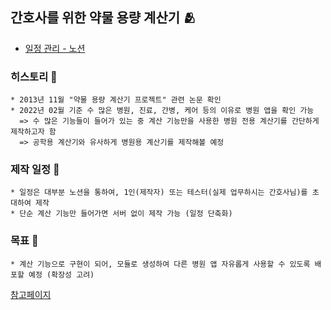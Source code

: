 ## 간호사를 위한 약물 용량 계산기 🫂 
- [일정 관리 - 노션](https://perpetual-conifer-3d6.notion.site/8a5fd17400d144839e620dd85120fa98?v=3e994e8ae9d54d4c9faec82c5d981c2f)

### 히스토리 📖
```
* 2013년 11월 "약물 용량 계산기 프로젝트" 관련 논문 확인
* 2022년 02월 기준 수 많은 병원, 진료, 간병, 케어 등의 이유로 병원 앱을 확인 가능
  => 수 많은 기능들이 들어가 있는 중 계산 기능만을 사용한 병원 전용 계산기를 간단하게 제작하고자 함
  => 공학용 계산기와 유사하게 병원용 계산기를 제작해볼 예정
```

### 제작 일정 📆
```
* 일정은 대부분 노션을 통하여, 1인(제작자) 또는 테스터(실제 업무하시는 간호사님)를 초대하여 제작
* 단순 계산 기능만 들어가면 서버 없이 제작 가능 (일정 단축화)
```

### 목표 🥇
```
* 계산 기능으로 구현이 되어, 모듈로 생성하여 다른 병원 앱 자유롭게 사용할 수 있도록 배포할 예정 (확장성 고려)
```

[참고페이지](http://www.medcalc.com/ivrate.html)
